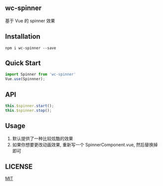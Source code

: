 ## wc-spinner
基于 Vue 的 spinner 效果

## Installation
```shell
npm i wc-spinner --save
```

## Quick Start
```javascript
import Spinner from 'wc-spinner'
Vue.use(Spinnner);
```
## API
```javascript
this.$spinner.start();
this.$spinner.stop();
```

## Usage
1. 默认提供了一种比较炫酷的效果
2. 如果你想要更改动画效果, 重新写一个 SpinnerComponent.vue, 然后替换掉即可

## LICENSE
[MIT](https://opensource.org/licenses/MIT)
